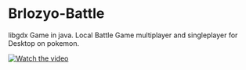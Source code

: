 # Brlozyo-Battle
libgdx Game in java.
Local Battle Game multiplayer and singleplayer for Desktop on pokemon.

[![Watch the video](https://imgur.com/a/t1W6QjX)](https://www.youtube.com/watch?v=oimD7FgLKhA)
